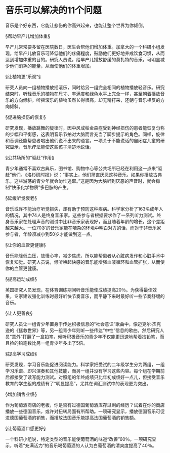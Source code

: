 # 音乐可以解决的11个问题

音乐是个好东西，它能让悲伤的你高兴起来，也能让整个世界为你倾倒。

§帮助早产儿增加体重§

早产儿常常要多留在医院数日，医生会帮他们增加体重。加拿大的一个科研小组发现，给早产儿放音乐可降低他们的疼痛程度，鼓励他们更好地养成饮食习惯，从而达到增加体重的目的。研究人员说，给早产儿播放舒缓的莫扎特的音乐，可明显减少他们消耗的能量，从而使他们的体重增加。

§让植物更“乐观”§

研究人员向一组植物播放摇滚乐，同时给另一组完全相同的植物播放轻音乐。研究结束时，听轻音乐的植物在尺寸、丰满度和绿色水平上完全一样，甚至朝着播放音乐的方向倾斜。听摇滚乐的植物虽然长得很高，却无精打采，还朝与音乐相反的方向倾斜。

§促进脑损伤的恢复§

研究发现，播放跳舞的旋律时，因中风或帕金森症受到神经损伤的患者能恢复匀称的步幅和平衡感，这表明音乐节拍对大脑而言充当了脚步提示的角色。同样，旋律和音调还能帮患者唱出他们说不出来的语言。一项关于不能说话的自闭症儿童的研究显示，音乐疗法能使这些孩子清楚地说话。

§公共场所的“驱赶”作用§

青少年通常不喜欢古典乐，图书馆、购物中心等公共场所已经在利用这一点来“驱赶”他们。《洛杉矶时报》说：“事实上，他们简直厌恶这种音乐。如果你播放古典乐，这些游荡的青少年就会匆忙逃窜。”这是因为大脑听到厌恶的声音时，就会抑制“快乐化学物质”多巴胺的产生。

§延缓听觉衰老§

音乐或许不能治疗听觉损失，却有助于预防这种疾病。科学家分析了163名成年人的情况，其中74人是终身音乐家。这些参与者根据要求作了一系列听力测试。终身音乐家在处理声音的测试中比非音乐家表现好，而且随着年龄的增长，这个差距越来越大。一位70岁的音乐家能在嘈杂的环境中明白对方的话，而对于非音乐家参与者，年龄须减小到50岁才能做到这一点。

§让你的血管更健康§

音乐能降低血压，放慢心率，减少焦虑，所以能帮患者从心脏病发作和心脏手术中恢复知觉。研究人员说，倾听唤起快感的音乐能增强血液循环和血管扩张，从而使你的血管更健康。

§提高运动成绩§

英国研究人员发现，在体育训练期间听音乐能使成绩提高20％。为获得最佳效果，专家建议强化训练时最好听快节奏音乐，而平静下来时最好听一些节奏舒缓的音乐。

§让人更善良§

研究人员让一组青少年置身于传达积极信息的“社会意识”歌曲中，像迈克尔·杰克逊的《拯救世界》等，另一组青少年则听一些传达“中性”信息的歌曲。然后研究人员“意外”打翻了一盒铅笔，倾听积极音乐的青少年不仅能更迅速地帮着捡铅笔，而且捡的铅笔数比另一组青少年多出了5倍。

§提高学习成绩§

研究发现，学习音乐能促进阅读能力。科学家把受试的二年级学生分为两组，一组学习乐谱、即兴演奏和其他技能，而另一组并没有学习这些内容。每个组在学期前后都接受了读写能力测试。对照组的年终成绩只比年初成绩好一点儿，但接受音乐教育的学生组的成绩有了“明显提高”，尤其在词汇测试中的表现更为突出。

§增加销售业绩§

作为葡萄酒商店的老板，你是否有过德国葡萄酒库存过剩的经历？试着在你的商店播放一些德国音乐，或许对扭转局面有所帮助。一项研究显示，播放德国音乐可促进德国葡萄酒的销售，而播放法国音乐能提高法国葡萄酒的销售额。

§让葡萄酒口感更好§

一个科研小组说，特定类型的音乐能使葡萄酒的味道“改善”60％。一项研究显示，听着“充满活力”的音乐喝葡萄酒的人认为白葡萄酒的清爽度提高了40％。